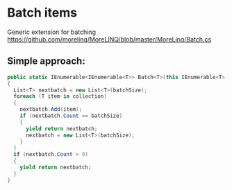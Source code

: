 # Batch items

Generic extension for batching https://github.com/morelinq/MoreLINQ/blob/master/MoreLinq/Batch.cs

## Simple approach:
```csharp
public static IEnumerable<IEnumerable<T>> Batch<T>(this IEnumerable<T> collection, int batchSize)
{
  List<T> nextbatch = new List<T>(batchSize);
  foreach (T item in collection)
  {
    nextbatch.Add(item);
    if (nextbatch.Count == batchSize)
    {
      yield return nextbatch;
      nextbatch = new List<T>(batchSize);
    }
  }
  if (nextbatch.Count > 0)
  {
    yield return nextbatch;
  }
}
```
